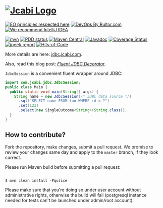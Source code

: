 # [![Jcabi Logo](https://www.jcabi.com/logo-square.svg)](https://www.jcabi.com/logo-square.svg)

[![EO principles respected here](https://www.elegantobjects.org/badge.svg)](https://www.elegantobjects.org)
[![DevOps By Rultor.com](https://www.rultor.com/b/jcabi/jcabi-jdbc)](https://www.rultor.com/p/jcabi/jcabi-jdbc)
[![We recommend IntelliJ IDEA](https://www.elegantobjects.org/intellij-idea.svg)](https://www.jetbrains.com/idea/)

[![mvn](https://github.com/jcabi/jcabi-jdbc/actions/workflows/mvn.yml/badge.svg)](https://github.com/jcabi/jcabi-jdbc/actions/workflows/mvn.yml)
[![PDD status](https://www.0pdd.com/svg?name=jcabi/jcabi-jdbc)](https://www.0pdd.com/p?name=jcabi/jcabi-jdbc)
[![Maven Central](https://maven-badges.herokuapp.com/maven-central/com.jcabi/jcabi-jdbc/badge.svg)](https://maven-badges.herokuapp.com/maven-central/com.jcabi/jcabi-jdbc)
[![Javadoc](https://javadoc.io/badge/com.jcabi/jcabi-jdbc.svg)](https://www.javadoc.io/doc/com.jcabi/jcabi-jdbc)
[![Coverage Status](https://coveralls.io/repos/jcabi/jcabi-jdbc/badge.svg?branch=__rultor&service=github)](https://coveralls.io/github/jcabi/jcabi-jdbc?branch=__rultor)
[![jpeek report](https://i.jpeek.org/com.jcabi/jcabi-jdbc/badge.svg)](https://i.jpeek.org/com.jcabi/jcabi-jdbc/)
[![Hits-of-Code](https://hitsofcode.com/github/jcabi/jcabi-jdbc)](https://hitsofcode.com/view/github/jcabi-jdbc)

More details are here: [jdbc.jcabi.com](http://jdbc.jcabi.com/index.html).

Also, read this blog post:
[_Fluent JDBC Decorator_](http://www.yegor256.com/2014/08/18/fluent-jdbc-decorator.html).

`JdbcSession` is a convenient fluent wrapper around JDBC:

```java
import com.jcabi.jdbc.JdbcSession;
public class Main {
  public static void main(String[] args) {
    String name = new JdbcSession(/* JDBC data source */)
      .sql("SELECT name FROM foo WHERE id = ?")
      .set(123)
      .select(new SingleOutcome<String>(String.class));
  }
}
```

## How to contribute?

Fork the repository, make changes, submit a pull request.
We promise to review your changes same day and apply to
the `master` branch, if they look correct.

Please run Maven build before submitting a pull request:

```

$ mvn clean install -Pqulice
```

Please make sure that you're doing so under user account without administrative rights, otherwise the build will fail (postgresql instance needed for tests can't be launched under admin/root account).
